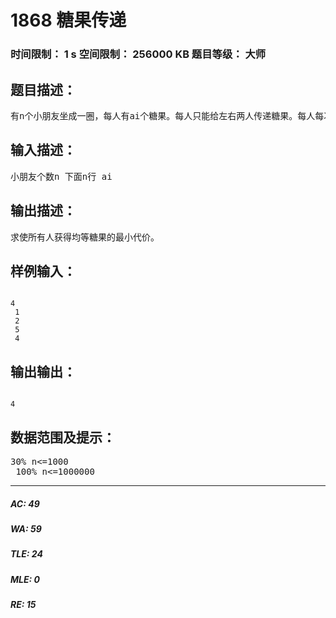 # 1868 糖果传递   
### 时间限制： 1 s     空间限制： 256000 KB     题目等级： 大师  
## 题目描述：  

<pre>
有n个小朋友坐成一圈，每人有ai个糖果。每人只能给左右两人传递糖果。每人每次传递一个糖果代价为1。
</pre>
  
  
## 输入描述：  

<pre>
小朋友个数n 下面n行 ai
</pre>
  
  
## 输出描述：  

<pre>
求使所有人获得均等糖果的最小代价。
</pre>
  
  
## 样例输入：  

<pre><code>
4  
 1  
 2  
 5  
 4
</code></pre>
  
  
## 输出输出：  

<pre><code>
4
</code></pre>
  
  
## 数据范围及提示：  

<pre>
30% n<=1000  
 100% n<=1000000
</pre>
  
  
***  

##### AC: 49  
##### WA: 59  
##### TLE: 24  
##### MLE: 0  
##### RE: 15  
